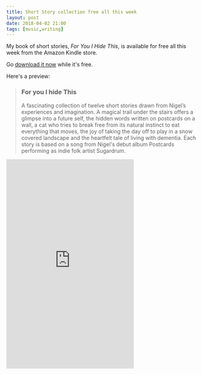 ```yaml
---
title: Short Story collection free all this week
layout: post
date: 2018-04-02 21:00
tags: [music,writing]
---
```

My book of short stories, *For You I Hide This*, is available for free all this week from the Amazon Kindle store. 

Go [download it now](https://amzn.to/2GshjUx) while it's free.

Here's a preview:

<blockquote>    
    <h3>For you I hide This</h3>
    <p>A fascinating collection of twelve short stories drawn from Nigel’s experiences and imagination. A magical trail under the stairs offers a glimpse into a future self, the hidden words written on postcards on a wall, a cat who tries to break free from its natural instinct to eat everything that moves, the joy of taking the day off to play in a snow covered landscape and the heartfelt tale of living with dementia. Each story is based on a song from Nigel's debut album Postcards performing as indie folk artist Sugardrum.</p>
</blockquote>

<iframe type="text/html" width="336" height="550" frameborder="0" allowfullscreen style="max-width:100%" src="https://read.amazon.co.uk/kp/card?asin=B01N3OBT3W&preview=inline&linkCode=kpe&ref_=cm_sw_r_kb_dp_o8.VAb6JV5D43&tag=nigebunn-21" ></iframe>


